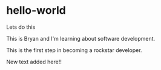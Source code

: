 # hello-world
Lets do this

This is Bryan and I'm learning about software development.

This is the first step in becoming a rockstar developer.

New text added here!!
